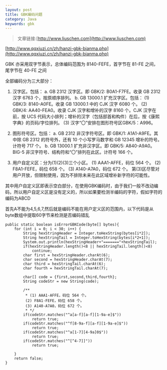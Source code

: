 ```yaml
---
layout: post
title: GBK编码问题
category: Java
keywords: gbk
---
```


>文章链接:[http://www.liuschen.com](http://www.liuschen.com)

[http://www.qqxiuzi.cn/zh/hanzi-gbk-bianma.php](http://www.qqxiuzi.cn/zh/hanzi-gbk-bianma.php)

GBK 亦采用双字节表示，总体编码范围为 8140-FEFE，首字节在 81-FE 之间，尾字节在 40-FE 之间

全部编码分为三大部分：

1. 汉字区。包括：
a. GB 2312 汉字区。即 GBK/2: B0A1-F7FE。收录 GB 2312 汉字 6763 个，按原顺序排列。
b. GB 13000.1 扩充汉字区。包括：
(1) GBK/3: 8140-A0FE。收录 GB 13000.1 中的 CJK 汉字 6080 个。
(2) GBK/4: AA40-FEA0。收录 CJK 汉字和增补的汉字 8160 个。CJK 汉字在前，按 UCS 代码大小排列；增补的汉字（包括部首和构件）在后，按《康熙字典》的页码/字位排列。
(3) 汉字“〇”安排在图形符号区GBK/5：A996。

2. 图形符号区。包括：
a. GB 2312 非汉字符号区。即 GBK/1: A1A1-A9FE。其中除 GB 2312 的符号外，还有 10 个小写罗马数字和 GB 12345 增补的符号。计符号 717 个。
b. GB 13000.1 扩充非汉字区。即 GBK/5: A840-A9A0。BIG-5 非汉字符号、结构符和“〇”排列在此区。计符号 166 个。

3. 用户自定义区：分为(1)(2)(3)三个小区。
(1) AAA1-AFFE，码位 564 个。
(2) F8A1-FEFE，码位 658 个。
(3) A140-A7A0，码位 672 个。
第(3)区尽管对用户开放，但限制使用，因为不排除未来在此区域增补新字符的可能性。


其中用户自定义区即表示空白部分，在使用GBK编码时，由于我们一般不改动编码，所以用户自定义区是没有定义的，所以如果要检测半编码的字符，假如字符的编码为ABCD

首先A不能为4,5,6,7,然后就是编码不能在用户定义区的范围内，以下代码是从byte数组中提取60字节来检测是否编码错乱

	public static boolean isErrorGBKCode(byte[] bytes){
		for (int i = 0; i < 30; i++) {
			String hexStringHeader = Integer.toHexString(bytes[i*2]);
			String hexStringTail = Integer.toHexString(bytes[i*2+1]);
			System.out.println(hexStringHeader+"======="+hexStringTail);
			if(hexStringHeader.length()<8 || hexStringTail.length()<8)
				continue;
			char first = hexStringHeader.charAt(6);
			char second = hexStringHeader.charAt(7);
			char third = hexStringTail.charAt(6);
			char fourth = hexStringTail.charAt(7);

			char[] code = {first,second,third,fourth};
			String codeStr = new String(code);

			/**
			 * (1) AAA1-AFFE，码位 564 个。
			 (2) F8A1-FEFE，码位 658 个。
			 (3) A140-A7A0，码位 672 个。
			 * */
			if(codeStr.matches("^a[a-f][a-f][1-9a-e]$"))
				return true;
			if(codeStr.matches("^f[8-9a-f][a-f][1-9a-e]$"))
				return true;
			if(codeStr.matches("^a[1-7][4-9a]0$"))
				return true;
			if(codeStr.matches("^[^4-7]]"))
				return true;

		}
		return false;
	}


